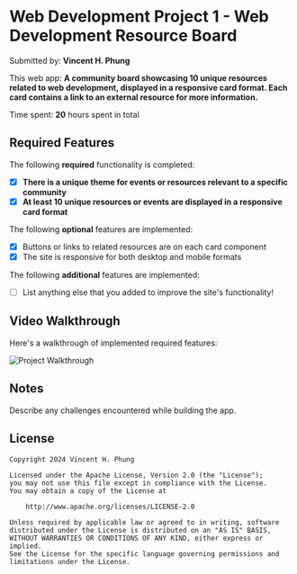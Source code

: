 # Web Development Project 1 - Web Development Resource Board

Submitted by: **Vincent H. Phung**

This web app: **A community board showcasing 10 unique resources related to web development, displayed in a responsive card format. Each card contains a link to an external resource for more information.**

Time spent: **20** hours spent in total

## Required Features

The following **required** functionality is completed:

- [x] **There is a unique theme for events or resources relevant to a specific community**
- [x] **At least 10 unique resources or events are displayed in a responsive card format**

The following **optional** features are implemented:

- [x] Buttons or links to related resources are on each card component
- [x] The site is responsive for both desktop and mobile formats

The following **additional** features are implemented:

- [ ] List anything else that you added to improve the site's functionality!

## Video Walkthrough

Here's a walkthrough of implemented required features:

![Project Walkthrough](./src/assets/project1.gif)

## Notes

Describe any challenges encountered while building the app.

## License

    Copyright 2024 Vincent H. Phung

    Licensed under the Apache License, Version 2.0 (the "License");
    you may not use this file except in compliance with the License.
    You may obtain a copy of the License at

        http://www.apache.org/licenses/LICENSE-2.0

    Unless required by applicable law or agreed to in writing, software
    distributed under the License is distributed on an "AS IS" BASIS,
    WITHOUT WARRANTIES OR CONDITIONS OF ANY KIND, either express or implied.
    See the License for the specific language governing permissions and
    limitations under the License.
